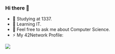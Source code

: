 ### Hi there 👋

- 🔭 Studying at 1337.
- 🌱 Learning IT.
- 💬 Feel free to ask me about Computer Science.
- ⚡ My 42Network Profile:

<img src="https://badge1337.norshiden.repl.co/badge/nelidris?mode=dark">
